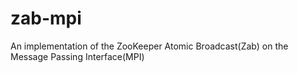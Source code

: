 zab-mpi
=======

An implementation of the ZooKeeper Atomic Broadcast(Zab) on the Message Passing Interface(MPI)